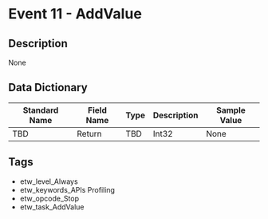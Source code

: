 # Event 11 - AddValue

## Description
None

## Data Dictionary
|Standard Name|Field Name|Type|Description|Sample Value|
|---|---|---|---|---|
|TBD|Return|TBD|Int32|None|None|

## Tags
* etw_level_Always
* etw_keywords_APIs Profiling
* etw_opcode_Stop
* etw_task_AddValue